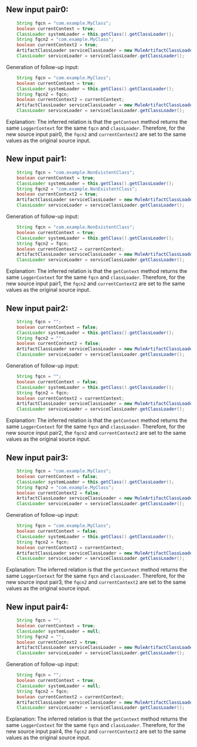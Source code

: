 ## New input pair0:
```java
    String fqcn = "com.example.MyClass";
    boolean currentContext = true;
    ClassLoader systemLoader = this.getClass().getClassLoader();
    String fqcn2 = "com.example.MyClass";
    boolean currentContext2 = true;
    ArtifactClassLoader serviceClassLoader = new MuleArtifactClassLoader("test", new ApplicationDescriptor("test"), new URL[0], this.getClass().getClassLoader(), mock(ClassLoaderLookupPolicy.class));
    ClassLoader serviceLoader = serviceClassLoader.getClassLoader();
```
Generation of follow-up input:
```java
    String fqcn = "com.example.MyClass";
    boolean currentContext = true;
    ClassLoader systemLoader = this.getClass().getClassLoader();
    String fqcn2 = fqcn;
    boolean currentContext2 = currentContext;
    ArtifactClassLoader serviceClassLoader = new MuleArtifactClassLoader("test", new ApplicationDescriptor("test"), new URL[0], systemLoader, mock(ClassLoaderLookupPolicy.class));
    ClassLoader serviceLoader = serviceClassLoader.getClassLoader();
```
Explanation: The inferred relation is that the `getContext` method returns the same `LoggerContext` for the same `fqcn` and `classLoader`. Therefore, for the new source input pair0, the `fqcn2` and `currentContext2` are set to the same values as the original source input.

## New input pair1:
```java
    String fqcn = "com.example.NonExistentClass";
    boolean currentContext = true;
    ClassLoader systemLoader = this.getClass().getClassLoader();
    String fqcn2 = "com.example.NonExistentClass";
    boolean currentContext2 = true;
    ArtifactClassLoader serviceClassLoader = new MuleArtifactClassLoader("test", new ApplicationDescriptor("test"), new URL[0], this.getClass().getClassLoader(), mock(ClassLoaderLookupPolicy.class));
    ClassLoader serviceLoader = serviceClassLoader.getClassLoader();
```
Generation of follow-up input:
```java
    String fqcn = "com.example.NonExistentClass";
    boolean currentContext = true;
    ClassLoader systemLoader = this.getClass().getClassLoader();
    String fqcn2 = fqcn;
    boolean currentContext2 = currentContext;
    ArtifactClassLoader serviceClassLoader = new MuleArtifactClassLoader("test", new ApplicationDescriptor("test"), new URL[0], systemLoader, mock(ClassLoaderLookupPolicy.class));
    ClassLoader serviceLoader = serviceClassLoader.getClassLoader();
```
Explanation: The inferred relation is that the `getContext` method returns the same `LoggerContext` for the same `fqcn` and `classLoader`. Therefore, for the new source input pair1, the `fqcn2` and `currentContext2` are set to the same values as the original source input.

## New input pair2:
```java
    String fqcn = "";
    boolean currentContext = false;
    ClassLoader systemLoader = this.getClass().getClassLoader();
    String fqcn2 = "";
    boolean currentContext2 = false;
    ArtifactClassLoader serviceClassLoader = new MuleArtifactClassLoader("test", new ApplicationDescriptor("test"), new URL[0], this.getClass().getClassLoader(), mock(ClassLoaderLookupPolicy.class));
    ClassLoader serviceLoader = serviceClassLoader.getClassLoader();
```
Generation of follow-up input:
```java
    String fqcn = "";
    boolean currentContext = false;
    ClassLoader systemLoader = this.getClass().getClassLoader();
    String fqcn2 = fqcn;
    boolean currentContext2 = currentContext;
    ArtifactClassLoader serviceClassLoader = new MuleArtifactClassLoader("test", new ApplicationDescriptor("test"), new URL[0], systemLoader, mock(ClassLoaderLookupPolicy.class));
    ClassLoader serviceLoader = serviceClassLoader.getClassLoader();
```
Explanation: The inferred relation is that the `getContext` method returns the same `LoggerContext` for the same `fqcn` and `classLoader`. Therefore, for the new source input pair2, the `fqcn2` and `currentContext2` are set to the same values as the original source input.

## New input pair3:
```java
    String fqcn = "com.example.MyClass";
    boolean currentContext = false;
    ClassLoader systemLoader = this.getClass().getClassLoader();
    String fqcn2 = "com.example.MyClass";
    boolean currentContext2 = false;
    ArtifactClassLoader serviceClassLoader = new MuleArtifactClassLoader("test", new ApplicationDescriptor("test"), new URL[0], systemLoader, mock(ClassLoaderLookupPolicy.class));
    ClassLoader serviceLoader = serviceClassLoader.getClassLoader();
```
Generation of follow-up input:
```java
    String fqcn = "com.example.MyClass";
    boolean currentContext = false;
    ClassLoader systemLoader = this.getClass().getClassLoader();
    String fqcn2 = fqcn;
    boolean currentContext2 = currentContext;
    ArtifactClassLoader serviceClassLoader = new MuleArtifactClassLoader("test", new ApplicationDescriptor("test"), new URL[0], systemLoader, mock(ClassLoaderLookupPolicy.class));
    ClassLoader serviceLoader = serviceClassLoader.getClassLoader();
```
Explanation: The inferred relation is that the `getContext` method returns the same `LoggerContext` for the same `fqcn` and `classLoader`. Therefore, for the new source input pair3, the `fqcn2` and `currentContext2` are set to the same values as the original source input.

## New input pair4:
```java
    String fqcn = "";
    boolean currentContext = true;
    ClassLoader systemLoader = null;
    String fqcn2 = "";
    boolean currentContext2 = true;
    ArtifactClassLoader serviceClassLoader = new MuleArtifactClassLoader("test", new ApplicationDescriptor("test"), new URL[0], this.getClass().getClassLoader(), mock(ClassLoaderLookupPolicy.class));
    ClassLoader serviceLoader = serviceClassLoader.getClassLoader();
```
Generation of follow-up input:
```java
    String fqcn = "";
    boolean currentContext = true;
    ClassLoader systemLoader = null;
    String fqcn2 = fqcn;
    boolean currentContext2 = currentContext;
    ArtifactClassLoader serviceClassLoader = new MuleArtifactClassLoader("test", new ApplicationDescriptor("test"), new URL[0], systemLoader, mock(ClassLoaderLookupPolicy.class));
    ClassLoader serviceLoader = serviceClassLoader.getClassLoader();
```
Explanation: The inferred relation is that the `getContext` method returns the same `LoggerContext` for the same `fqcn` and `classLoader`. Therefore, for the new source input pair4, the `fqcn2` and `currentContext2` are set to the same values as the original source input.
